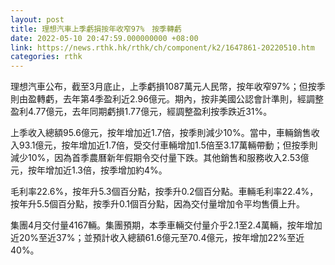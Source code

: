 ```yaml
---
layout: post
title: 理想汽車上季虧損按年收窄97%　按季轉虧
date: 2022-05-10 20:47:59.000000000 +08:00
link: https://news.rthk.hk/rthk/ch/component/k2/1647861-20220510.htm
categories: rthk
---
```


理想汽車公布，截至3月底止，上季虧損1087萬元人民幣，按年收窄97%；但按季則由盈轉虧，去年第4季盈利近2.96億元。期內，按非美國公認會計準則，經調整盈利4.77億元，去年同期虧損1.77億元，經調整盈利按季跌近31%。

上季收入總額95.6億元，按年增加近1.7倍，按季則減少10%。當中，車輛銷售收入93.1億元，按年增加近1.7倍，受交付車輛增加1.5倍至3.17萬輛帶動；但按季則減少10%，因為首季農曆新年假期令交付量下跌。其他銷售和服務收入2.53億元，按年增加近1.3倍，按季增加約4%。

毛利率22.6%，按年升5.3個百分點，按季升0.2個百分點。車輛毛利率22.4%，按年升5.5個百分點，按季升0.1個百分點，因為交付量增加令平均售價上升。

集團4月交付量4167輛。集團預期，本季車輛交付量介乎2.1至2.4萬輛，按年增加近20%至近37%；並預計收入總額61.6億元至70.4億元，按年增加22%至近40%。
